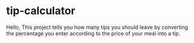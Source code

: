 # tip-calculator
Hello, This project tells you how many tips you should leave by converting the percentage you enter according to the price of your meal into a tip.
